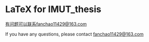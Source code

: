 # LaTeX for IMUT_thesis 
有问题可以联系fanchao11429@163.com

If you have any questions, please contact fanchao11429@163.com
